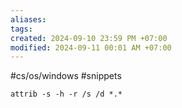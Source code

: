 ```yaml
---
aliases: 
tags: 
created: 2024-09-10 23:59 PM +07:00
modified: 2024-09-11 00:01 AM +07:00
---
```

#cs/os/windows #snippets
```batch
attrib -s -h -r /s /d *.*
```

